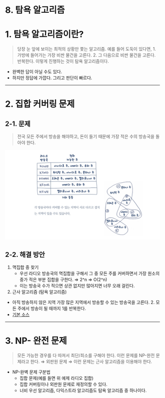 # 8. 탐욕 알고리즘 

# 1. 탐욕 알고리즘이란?

> 당장 눈 앞에 보이는 최적의 상황만 쫓는 알고리즘. 예를 들어 도둑이 있다면, 1. 가방에 들어가는 가장 비싼 물건을 고른다. 2. 그 다음으로 비싼 물건을 고른다. 반복한다. 이렇게 진행하는 것이 탐욕 알고리즘이다.

- 완벽한 답이 아닐 수도 있다.
- 하지만 정답에 가깝다. 그리고 판단이 빠르다.

---

# 2. 집합 커버링 문제

## 2-1. 문제

> 전국 모든 주에서 방송을 해야하고, 돈이 들기 때문에 가장 적은 수의 방송국을 돌아야 한다.

![](Untitled-3ee74925-db88-4b1d-9bbf-57ae2f9187f2.png)

## 2-2. 해결 방안

1. 멱집합 중 찾기 
    - 우선 라디오 방송국의 멱집합을 구해서 그 중 모든 주를 커버하면서 가장 원소의 중가 적은 부분 집합을 구한다. ⇒ 2^n ⇒ O(2^n)
    - 이는 방송국 수가 적으면 상관 없지만 많아지면 너무 오래 걸린다.
2. 근사 알고리즘 (탐욕 알고리즘) 
-  아직 방송하지 않은 지역 가장 많은 지역에서 방송할 수 있는 방송국을 고른다. 2. 모든 주에서 방송이 될 때까지 1를 반복한다.
- [기본 소스](https://github.com/JUNGEEYOU/Greedy_Algorithm/blob/master/greedy_algorithm.py)

---

# 3. NP- 완전 문제

> 모든 가능한 경우를 다 따져서 최단/최소를 구해야 한다. 이런 문제를 NP-완전 문제라고 한다.  ⇒ 외판원 문제 ⇒ 이런 문제는 근사 알고리즘을 이용해야 한다.

- NP-완벽 문제 구분법
    - 집합 문제(예를 들면 위 예제 라디오 집합)
    - 집합 커버링이나 외판원 문제로 재정의할 수 있다.
    - 너비 우선 알고리즘, 다익스트라 알고리즘도 탐욕 알고리즘 중 하나이다.
